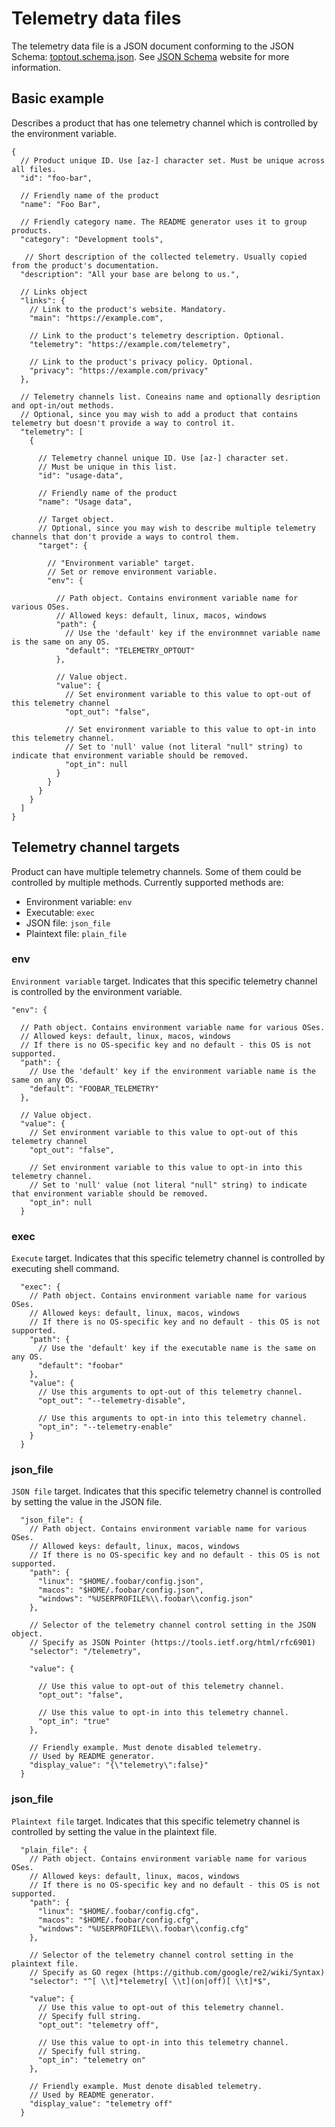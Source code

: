 # Telemetry data files

The telemetry data file is a JSON document conforming to the JSON Schema: [toptout.schema.json](/schema/toptout.schema.json). See [JSON Schema](https://json-schema.org) website for more information.

## Basic example

Describes a product that has one telemetry channel which is controlled by the environment variable.

```jsonc
{
  // Product unique ID. Use [az-] character set. Must be unique across all files.
  "id": "foo-bar",

  // Friendly name of the product
  "name": "Foo Bar",

  // Friendly category name. The README generator uses it to group products.
  "category": "Development tools",

   // Short description of the collected telemetry. Usually copied from the product's documentation.
  "description": "All your base are belong to us.",

  // Links object
  "links": {
    // Link to the product's website. Mandatory.
    "main": "https://example.com",

    // Link to the product's telemetry description. Optional.
    "telemetry": "https://example.com/telemetry",

    // Link to the product's privacy policy. Optional.
    "privacy": "https://example.com/privacy"
  },

  // Telemetry channels list. Conеains name and optionally desription and opt-in/out methods.
  // Optional, since you may wish to add a product that contains telemetry but doesn't provide a way to control it.
  "telemetry": [
    {

      // Telemetry channel unique ID. Use [az-] character set.
      // Must be unique in this list.
      "id": "usage-data",

      // Friendly name of the product
      "name": "Usage data",

      // Target object.
      // Optional, since you may wish to describe multiple telemetry channels that don't provide a ways to control them.
      "target": {

        // "Environment variable" target.
        // Set or remove environment variable.
        "env": {

          // Path object. Contains environment variable name for various OSes.
          // Allowed keys: default, linux, macos, windows
          "path": {
            // Use the 'default' key if the environmnet variable name is the same on any OS.
            "default": "TELEMETRY_OPTOUT"
          },

          // Value object.
          "value": {
            // Set environment variable to this value to opt-out of this telemetry channel
            "opt_out": "false",

            // Set environment variable to this value to opt-in into this telemetry channel.
            // Set to 'null' value (not literal "null" string) to indicate that environment variable should be removed.
            "opt_in": null
          }
        }
      }
    }
  ]
}
```

## Telemetry channel targets

Product can have multiple telemetry channels. Some of them could be controlled by multiple methods. Currently supported methods are:

- Environment variable: `env`
- Executable: `exec`
- JSON file: `json_file`
- Plaintext file: `plain_file`

### env

`Environment variable` target. Indicates that this specific telemetry channel is controlled by the environment variable.

```jsonc
"env": {

  // Path object. Contains environment variable name for various OSes.
  // Allowed keys: default, linux, macos, windows
  // If there is no OS-specific key and no default - this OS is not supported.
  "path": {
    // Use the 'default' key if the environment variable name is the same on any OS.
    "default": "FOOBAR_TELEMETRY"
  },

  // Value object.
  "value": {
    // Set environment variable to this value to opt-out of this telemetry channel
    "opt_out": "false",

    // Set environment variable to this value to opt-in into this telemetry channel.
    // Set to 'null' value (not literal "null" string) to indicate that environment variable should be removed.
    "opt_in": null
  }
```

### exec

`Execute` target. Indicates that this specific telemetry channel is controlled by executing shell command.

```jsonc
  "exec": {
    // Path object. Contains environment variable name for various OSes.
    // Allowed keys: default, linux, macos, windows
    // If there is no OS-specific key and no default - this OS is not supported.
    "path": {
      // Use the 'default' key if the executable name is the same on any OS.
      "default": "foobar"
    },
    "value": {
      // Use this arguments to opt-out of this telemetry channel.
      "opt_out": "--telemetry-disable",

      // Use this arguments to opt-in into this telemetry channel.
      "opt_in": "--telemetry-enable"
    }
  }
```

### json_file

`JSON file` target. Indicates that this specific telemetry channel is controlled by setting the value in the JSON file.

```jsonc
  "json_file": {
    // Path object. Contains environment variable name for various OSes.
    // Allowed keys: default, linux, macos, windows
    // If there is no OS-specific key and no default - this OS is not supported.
    "path": {
      "linux": "$HOME/.foobar/config.json",
      "macos": "$HOME/.foobar/config.json",
      "windows": "%USERPROFILE%\\.foobar\\config.json"
    },

    // Selector of the telemetry channel control setting in the JSON object.
    // Specify as JSON Pointer (https://tools.ietf.org/html/rfc6901)
    "selector": "/telemetry",

    "value": {

      // Use this value to opt-out of this telemetry channel.
      "opt_out": "false",

      // Use this value to opt-in into this telemetry channel.
      "opt_in": "true"
    },

    // Friendly example. Must denote disabled telemetry.
    // Used by README generator.
    "display_value": "{\"telemetry\":false}"
  }
```

### json_file

`Plaintext file` target. Indicates that this specific telemetry channel is controlled by setting the value in the plaintext file.

```jsonc
  "plain_file": {
    // Path object. Contains environment variable name for various OSes.
    // Allowed keys: default, linux, macos, windows
    // If there is no OS-specific key and no default - this OS is not supported.
    "path": {
      "linux": "$HOME/.foobar/config.cfg",
      "macos": "$HOME/.foobar/config.cfg",
      "windows": "%USERPROFILE%\\.foobar\\config.cfg"
    },

    // Selector of the telemetry channel control setting in the plaintext file.
    // Specify as GO regex (https://github.com/google/re2/wiki/Syntax)
    "selector": "^[ \\t]*telemetry[ \\t](on|off)[ \\t]*$",

    "value": {
      // Use this value to opt-out of this telemetry channel.
      // Specify full string.
      "opt_out": "telemetry off",

      // Use this value to opt-in into this telemetry channel.
      // Specify full string.
      "opt_in": "telemetry on"
    },

    // Friendly example. Must denote disabled telemetry.
    // Used by README generator.
    "display_value": "telemetry off"
  }
```
